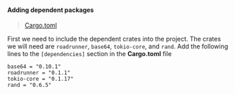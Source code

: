 #### Adding dependent packages
>[Cargo.toml](https://github.com/dsietz/rust-daas/blob/master/Cargo.toml)

First we need to include the dependent crates into the project. The crates we will need are `roadrunner`, `base64`, `tokio-core`, and `rand`. Add the following lines to the `[dependencies]` section in the **Cargo.toml** file  

```
base64 = "0.10.1"
roadrunner = "0.1.1"
tokio-core = "0.1.17"
rand = "0.6.5"
```